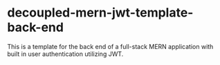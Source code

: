 # decoupled-mern-jwt-template-back-end
This is a template for the back end of a full-stack MERN application with built in user authentication utilizing JWT.